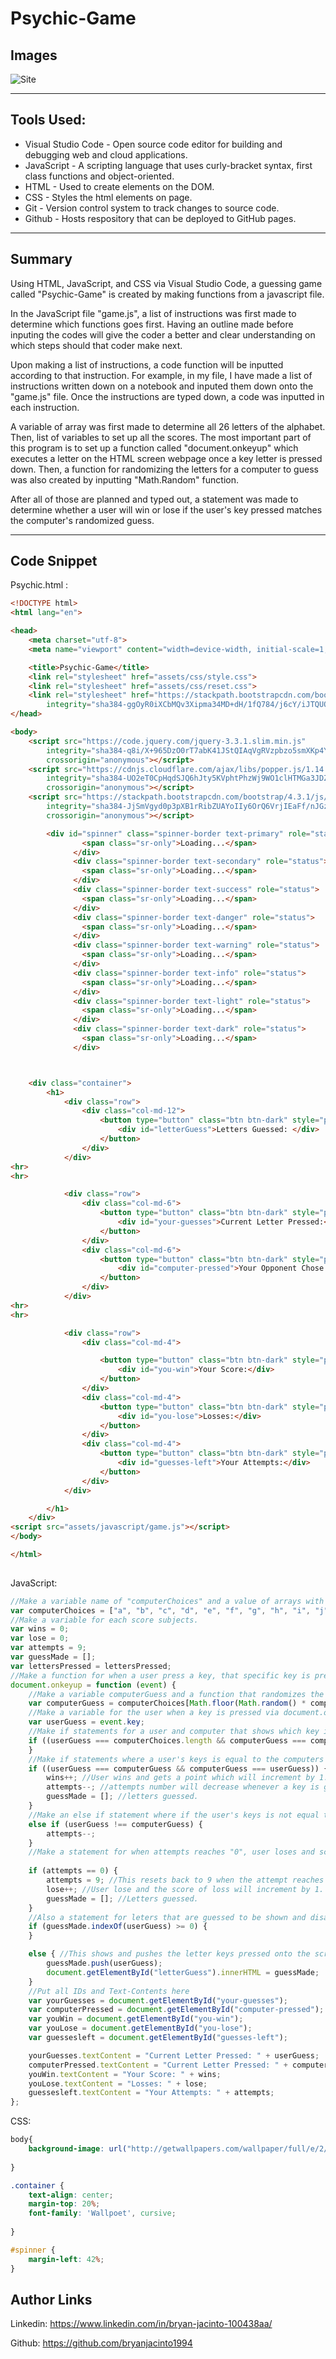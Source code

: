 # Psychic-Game

## Images

![Site](assets/images/Psychic.png)


<hr>

## Tools Used:

* Visual Studio Code - Open source code editor for building and debugging web and cloud applications.
* JavaScript - A scripting language that uses curly-bracket syntax, first class functions and object-oriented.
* HTML - Used to create elements on the DOM.
* CSS - Styles the html elements on page. 
* Git - Version control system to track changes to source code.
* Github - Hosts respository that can be deployed to GitHub pages.


<hr>

## Summary

Using HTML, JavaScript, and CSS via Visual Studio Code, a guessing game called "Psychic-Game" is created by making functions from a javascript file. 

In the JavaScript file "game.js", a list of instructions was first made to determine which functions goes first. Having an outline made before inputing the codes will give the coder a better and clear understanding on which steps should that coder make next.

Upon making a list of instructions, a code function will be inputted according to that instruction. For example, in my file, I have made a list of instructions written down on a notebook and inputed them down onto the "game.js" file. Once the instructions are typed down, a code was inputted in each instruction. 

A variable of array was first made to determine all 26 letters of the alphabet. Then, list of variables to set up all the scores.
The most important part of this program is to set up a function called "document.onkeyup" which executes a letter on the HTML screen webpage once a key letter is pressed down. Then, a function for randomizing the letters for a computer to guess was also created by inputting "Math.Random" function. 

After all of those are planned and typed out, a statement was made to determine whether a user will win or lose if the user's key pressed matches the computer's randomized guess.


<hr>

## Code Snippet

Psychic.html :
```html
<!DOCTYPE html>
<html lang="en">

<head>
    <meta charset="utf-8">
    <meta name="viewport" content="width=device-width, initial-scale=1, shrink-to-fit=no">

    <title>Psychic-Game</title>
    <link rel="stylesheet" href="assets/css/style.css">
    <link rel="stylesheet" href="assets/css/reset.css">
    <link rel="stylesheet" href="https://stackpath.bootstrapcdn.com/bootstrap/4.3.1/css/bootstrap.min.css"
        integrity="sha384-ggOyR0iXCbMQv3Xipma34MD+dH/1fQ784/j6cY/iJTQUOhcWr7x9JvoRxT2MZw1T" crossorigin="anonymous">
</head>

<body>
    <script src="https://code.jquery.com/jquery-3.3.1.slim.min.js"
        integrity="sha384-q8i/X+965DzO0rT7abK41JStQIAqVgRVzpbzo5smXKp4YfRvH+8abtTE1Pi6jizo"
        crossorigin="anonymous"></script>
    <script src="https://cdnjs.cloudflare.com/ajax/libs/popper.js/1.14.7/umd/popper.min.js"
        integrity="sha384-UO2eT0CpHqdSJQ6hJty5KVphtPhzWj9WO1clHTMGa3JDZwrnQq4sF86dIHNDz0W1"
        crossorigin="anonymous"></script>
    <script src="https://stackpath.bootstrapcdn.com/bootstrap/4.3.1/js/bootstrap.min.js"
        integrity="sha384-JjSmVgyd0p3pXB1rRibZUAYoIIy6OrQ6VrjIEaFf/nJGzIxFDsf4x0xIM+B07jRM"
        crossorigin="anonymous"></script>

        <div id="spinner" class="spinner-border text-primary" role="status">
                <span class="sr-only">Loading...</span>
              </div>
              <div class="spinner-border text-secondary" role="status">
                <span class="sr-only">Loading...</span>
              </div>
              <div class="spinner-border text-success" role="status">
                <span class="sr-only">Loading...</span>
              </div>
              <div class="spinner-border text-danger" role="status">
                <span class="sr-only">Loading...</span>
              </div>
              <div class="spinner-border text-warning" role="status">
                <span class="sr-only">Loading...</span>
              </div>
              <div class="spinner-border text-info" role="status">
                <span class="sr-only">Loading...</span>
              </div>
              <div class="spinner-border text-light" role="status">
                <span class="sr-only">Loading...</span>
              </div>
              <div class="spinner-border text-dark" role="status">
                <span class="sr-only">Loading...</span>
              </div>



    <div class="container">
        <h1>
            <div class="row">
                <div class="col-md-12">
                    <button type="button" class="btn btn-dark" style="padding: 10px; font-size: 25px;">
                        <div id="letterGuess">Letters Guessed: </div>
                    </button>
                </div>
            </div>
<hr>
<hr>

            <div class="row">
                <div class="col-md-6">
                    <button type="button" class="btn btn-dark" style="padding: 10px; font-size: 25px;">
                        <div id="your-guesses">Current Letter Pressed:</div>
                    </button>
                </div>
                <div class="col-md-6">
                    <button type="button" class="btn btn-dark" style="padding: 10px; font-size: 25px;">
                        <div id="computer-pressed">Your Opponent Chose:</div>
                    </button>
                </div>
            </div>
<hr>
<hr>

            <div class="row">
                <div class="col-md-4">

                    <button type="button" class="btn btn-dark" style="padding: 10px; font-size: 25px;">
                        <div id="you-win">Your Score:</div>
                    </button>
                </div>
                <div class="col-md-4">
                    <button type="button" class="btn btn-dark" style="padding: 10px; font-size: 25px;">
                        <div id="you-lose">Losses:</div>
                    </button>
                </div>
                <div class="col-md-4">
                    <button type="button" class="btn btn-dark" style="padding: 10px; font-size: 25px;">
                        <div id="guesses-left">Your Attempts:</div>
                    </button>
                </div>
            </div>

        </h1>
    </div>
<script src="assets/javascript/game.js"></script>
</body>

</html>
 
```
JavaScript: 

``` javascript 
//Make a variable name of "computerChoices" and a value of arrays with all 26 letters in the alphabet.
var computerChoices = ["a", "b", "c", "d", "e", "f", "g", "h", "i", "j", "k", "l", "m", "n", "o", "p", "q", "r", "s", "t", "u", "v", "w", "x", "y", "z"];
//Make a variable for each score subjects.
var wins = 0;
var lose = 0;
var attempts = 9;
var guessMade = [];
var lettersPressed = lettersPressed;
//Make a function for when a user press a key, that specific key is pressed.
document.onkeyup = function (event) {
    //Make a variable computerGuess and a function that randomizes the alphabet letters.
    var computerGuess = computerChoices[Math.floor(Math.random() * computerChoices.length)];
    //Make a variable for the user when a key is pressed via document.onkeyup.
    var userGuess = event.key;
    //Make if statements for a user and computer that shows which key is pressed on either sides.
    if ((userGuess === computerChoices.length && computerGuess === computerChoices.length)) {
    }
    //Make if statements where a user's keys is equal to the computers keys.
    if ((userGuess === computerGuess && computerGuess === userGuess)) {
        wins++; //User wins and gets a point which will increment by 1. 
        attempts--; //attempts number will decrease whenever a key is guessed/pressed.
        guessMade = []; //letters guessed.
    }
    //Make an else if statement where if the user's keys is not equal to the computer's keys and also attempts count decrease.
    else if (userGuess !== computerGuess) {
        attempts--;
    }
    //Make a statement for when attempts reaches "0", user loses and score resets.
    
    if (attempts == 0) {
        attempts = 9; //This resets back to 9 when the attempt reaches 0.
        lose++; //User lose and the score of loss will increment by 1.
        guessMade = []; //Letters guessed.
    }
    //Also a statement for leters that are guessed to be shown and disappear when user=computer.
    if (guessMade.indexOf(userGuess) >= 0) {       
    }

    else { //This shows and pushes the letter keys pressed onto the screen which makes it visible to the user.
        guessMade.push(userGuess);
        document.getElementById("letterGuess").innerHTML = guessMade;
    }
    //Put all IDs and Text-Contents here
    var yourGuesses = document.getElementById("your-guesses");
    var computerPressed = document.getElementById("computer-pressed");
    var youWin = document.getElementById("you-win");
    var youLose = document.getElementById("you-lose");
    var guessesleft = document.getElementById("guesses-left");

    yourGuesses.textContent = "Current Letter Pressed: " + userGuess;
    computerPressed.textContent = "Current Letter Pressed: " + computerGuess;
    youWin.textContent = "Your Score: " + wins;
    youLose.textContent = "Losses: " + lose;
    guessesleft.textContent = "Your Attempts: " + attempts;
};
```

CSS:

``` css
body{
    background-image: url("http://getwallpapers.com/wallpaper/full/e/2/c/275390.jpg");
    
}

.container {
    text-align: center;
    margin-top: 20%; 
    font-family: 'Wallpoet', cursive;
    
}

#spinner {
    margin-left: 42%;
}
```


## Author Links
Linkedin: https://www.linkedin.com/in/bryan-jacinto-100438aa/

Github:
https://github.com/bryanjacinto1994





 
